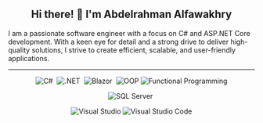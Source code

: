 <div align="center">

 ## Hi there! 👋 I'm Abdelrahman Alfawakhry
 
</div>


I am a passionate software engineer with a focus on C# and ASP.NET Core development. With a keen eye for detail and a strong drive to deliver high-quality solutions, I strive to create efficient, scalable, and user-friendly applications.

<hr/>

<div align="center">


![C#](https://img.shields.io/badge/c%23-%23239120.svg?style=for-the-badge&logo=c-sharp&logoColor=white)&nbsp;
![.NET](https://img.shields.io/badge/-.NET-05122A?style=for-the-badge&logo=Dotnet&color=410acc)&nbsp;
![Blazor](https://img.shields.io/badge/-Blazor-05122A?style=for-the-badge&logo=blazor&color=6541bf)&nbsp;
![OOP](https://img.shields.io/badge/Object--Oriented%20Programming-FFA500?style=for-the-badge)
![Functional Programming](https://img.shields.io/badge/Functional%20Programming-8B0000?style=for-the-badge)

</div>

<div align="center">

![SQL Server](https://img.shields.io/badge/Microsoft%20SQL%20Server-CC2927?style=for-the-badge&logo=microsoft%20sql%20server&logoColor=white)&nbsp;

</div>

<div align="center">

![Visual Studio](https://img.shields.io/badge/Visual%20Studio-5C2D91.svg?style=for-the-badge&logo=visual-studio&logoColor=white)
![Visual Studio Code](https://img.shields.io/badge/Visual%20Studio%20Code-0078d7.svg?style=for-the-badge&logo=visual-studio-code&logoColor=white)

</div>
